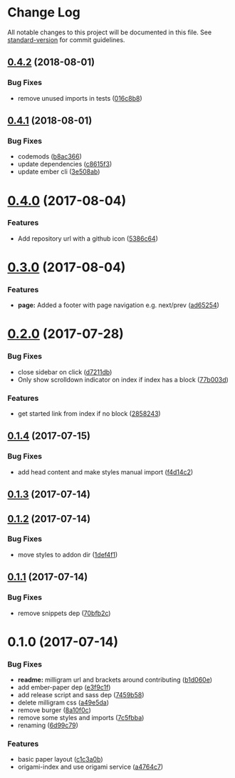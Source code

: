 # Change Log

All notable changes to this project will be documented in this file. See [standard-version](https://github.com/conventional-changelog/standard-version) for commit guidelines.

<a name="0.4.2"></a>
## [0.4.2](https://github.com/knownasilya/paper-origami/compare/v0.4.1...v0.4.2) (2018-08-01)


### Bug Fixes

* remove unused imports in tests ([016c8b8](https://github.com/knownasilya/paper-origami/commit/016c8b8))



<a name="0.4.1"></a>
## [0.4.1](https://github.com/knownasilya/paper-origami/compare/v0.4.0...v0.4.1) (2018-08-01)


### Bug Fixes

* codemods ([b8ac366](https://github.com/knownasilya/paper-origami/commit/b8ac366))
* update dependencies ([c8615f3](https://github.com/knownasilya/paper-origami/commit/c8615f3))
* update ember cli ([3e508ab](https://github.com/knownasilya/paper-origami/commit/3e508ab))



<a name="0.4.0"></a>
# [0.4.0](https://github.com/knownasilya/paper-origami/compare/v0.3.0...v0.4.0) (2017-08-04)


### Features

* Add repository url with a github icon ([5386c64](https://github.com/knownasilya/paper-origami/commit/5386c64))



<a name="0.3.0"></a>
# [0.3.0](https://github.com/knownasilya/paper-origami/compare/v0.2.0...v0.3.0) (2017-08-04)


### Features

* **page:** Added a footer with page navigation e.g. next/prev ([ad65254](https://github.com/knownasilya/paper-origami/commit/ad65254))



<a name="0.2.0"></a>
# [0.2.0](https://github.com/knownasilya/paper-origami/compare/v0.1.4...v0.2.0) (2017-07-28)


### Bug Fixes

* close sidebar on click ([d7211db](https://github.com/knownasilya/paper-origami/commit/d7211db))
* Only show scrolldown indicator on index if index has a block ([77b003d](https://github.com/knownasilya/paper-origami/commit/77b003d))


### Features

* get started link from index if no block ([2858243](https://github.com/knownasilya/paper-origami/commit/2858243))



<a name="0.1.4"></a>
## [0.1.4](https://github.com/knownasilya/paper-origami/compare/v0.1.3...v0.1.4) (2017-07-15)


### Bug Fixes

* add head content and make styles manual import ([f4d14c2](https://github.com/knownasilya/paper-origami/commit/f4d14c2))



<a name="0.1.3"></a>
## [0.1.3](https://github.com/knownasilya/paper-origami/compare/v0.1.2...v0.1.3) (2017-07-14)



<a name="0.1.2"></a>
## [0.1.2](https://github.com/knownasilya/paper-origami/compare/v0.1.1...v0.1.2) (2017-07-14)


### Bug Fixes

* move styles to addon dir ([1def4f1](https://github.com/knownasilya/paper-origami/commit/1def4f1))



<a name="0.1.1"></a>
## [0.1.1](https://github.com/knownasilya/paper-origami/compare/v0.1.0...v0.1.1) (2017-07-14)


### Bug Fixes

* remove snippets dep ([70bfb2c](https://github.com/knownasilya/paper-origami/commit/70bfb2c))



<a name="0.1.0"></a>
# 0.1.0 (2017-07-14)


### Bug Fixes

* **readme:** milligram url and brackets around contributing ([b1d060e](https://github.com/knownasilya/paper-origami/commit/b1d060e))
* add ember-paper dep ([e3f9c1f](https://github.com/knownasilya/paper-origami/commit/e3f9c1f))
* add release script and sass dep ([7459b58](https://github.com/knownasilya/paper-origami/commit/7459b58))
* delete milligram css ([a49e5da](https://github.com/knownasilya/paper-origami/commit/a49e5da))
* remove burger ([8a10f0c](https://github.com/knownasilya/paper-origami/commit/8a10f0c))
* remove some styles and imports ([7c5fbba](https://github.com/knownasilya/paper-origami/commit/7c5fbba))
* renaming ([6d99c79](https://github.com/knownasilya/paper-origami/commit/6d99c79))


### Features

* basic paper layout ([c1c3a0b](https://github.com/knownasilya/paper-origami/commit/c1c3a0b))
* origami-index and use origami service ([a4764c7](https://github.com/knownasilya/paper-origami/commit/a4764c7))
